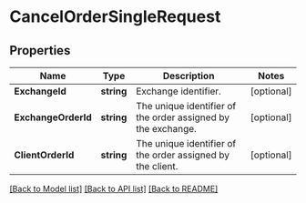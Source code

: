 # CancelOrderSingleRequest

## Properties

Name | Type | Description | Notes
------------ | ------------- | ------------- | -------------
**ExchangeId** | **string** | Exchange identifier. | [optional] 
**ExchangeOrderId** | **string** | The unique identifier of the order assigned by the exchange. | [optional] 
**ClientOrderId** | **string** | The unique identifier of the order assigned by the client. | [optional] 

[[Back to Model list]](../README.md#documentation-for-models) [[Back to API list]](../README.md#documentation-for-api-endpoints) [[Back to README]](../README.md)


